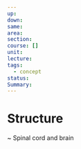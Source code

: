 ```yaml
---
up: 
down: 
same: 
area: 
section: 
course: []
unit: 
lecture: 
tags:
  - concept
status: 
Summary:
---
```

# Structure
~
Spinal cord and brain
<!--SR:!2025-03-14,4,270-->